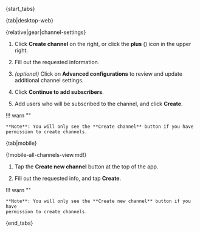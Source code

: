 {start_tabs}

{tab|desktop-web}

{relative|gear|channel-settings}

1. Click **Create channel** on the right, or click the **plus**
   (<i class="fa fa-plus"></i>) icon in the upper right.

1. Fill out the requested information.

1. _(optional)_ Click on **Advanced configurations** to review and update
   additional channel settings.

1. Click **Continue to add subscribers**.

1. Add users who will be subscribed to the channel, and click **Create**.

!!! warn ""

    **Note**: You will only see the **Create channel** button if you have
    permission to create channels.

{tab|mobile}

{!mobile-all-channels-view.md!}

1. Tap the **Create new channel** button at the top of the app.

1. Fill out the requested info, and tap **Create**.

!!! warn ""

    **Note**: You will only see the **Create new channel** button if you have
    permission to create channels.

{end_tabs}
